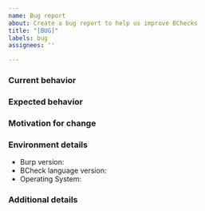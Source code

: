 ```yaml
---
name: Bug report
about: Create a bug report to help us improve BChecks
title: "[BUG]"
labels: bug
assignees: ''

---
```


### Current behavior



### Expected behavior



### Motivation for change



### Environment details

  - Burp version:
  - BCheck language version:
  - Operating System:


### Additional details
